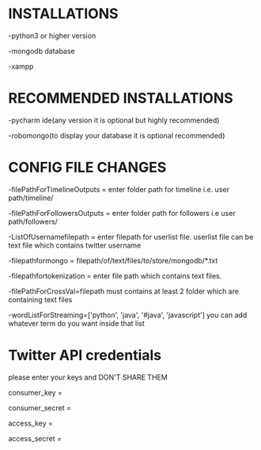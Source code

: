 # INSTALLATIONS

-python3 or higher version

-mongodb database

-xampp

# RECOMMENDED INSTALLATIONS

-pycharm ide(any version it is optional but highly recommended)

-robomongo(to display your database it is optional recommended)

# CONFIG FILE CHANGES

-filePathForTimelineOutputs = enter folder path for timeline i.e. user path/timeline/

-filePathForFollowersOutputs = enter folder path for followers i.e user path/followers/

-ListOfUsernamefilepath = enter filepath for userlist file. userlist file can be text file which contains twitter username

-filepathformongo = filepath/of/text/files/to/store/mongodb/*.txt

-filepathfortokenization = enter file path which contains text files.

-filePathForCrossVal=filepath must contains at least 2 folder which are containing text files

-wordListForStreaming=['python', 'java', '#java', 'javascript'] you can add whatever term do you want inside that list

# Twitter API credentials

please enter your keys and DON'T SHARE THEM

consumer_key =

consumer_secret =

access_key =

access_secret =

